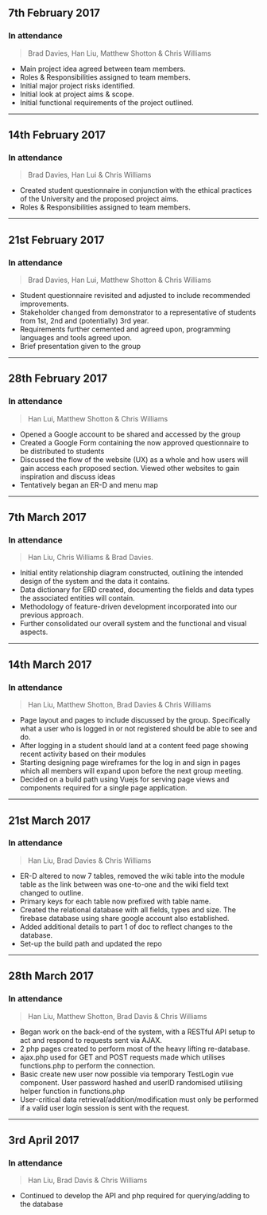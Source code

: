 ## 7th February 2017

### In attendance
> Brad Davies, Han Liu, Matthew Shotton & Chris Williams

* Main project idea agreed between team members.
* Roles & Responsibilities assigned to team members.
* Initial major project risks identified.
* Initial look at project aims & scope.
* Initial functional requirements of the project outlined.

---

## 14th February 2017

### In attendance
> Brad Davies, Han Lui & Chris Williams

* Created student questionnaire in conjunction with the ethical practices of the University and the proposed project aims.
* Roles & Responsibilities assigned to team members.

---

## 21st February 2017

### In attendance
> Brad Davies, Han Lui, Matthew Shotton & Chris Williams

* Student questionnaire revisited and adjusted to include recommended improvements.
* Stakeholder changed from demonstrator to a representative of students from 1st, 2nd and (potentially) 3rd year.
* Requirements further cemented and agreed upon, programming languages and tools agreed upon.
* Brief presentation given to the group

---

## 28th February 2017

### In attendance
> Han Lui, Matthew Shotton & Chris Williams

* Opened a Google account to be shared and accessed by the group
* Created a Google Form containing the now approved questionnaire to be distributed to students
* Discussed the flow of the website (UX) as a whole and how users will gain access each proposed section. Viewed other websites to gain inspiration and discuss ideas  
* Tentatively began an ER-D and menu map

---

## 7th March 2017

### In attendance
> Han Liu, Chris Williams & Brad Davies.

* Initial entity relationship diagram constructed, outlining the intended design of the system and the data it contains.
* Data dictionary for ERD created, documenting the fields and data types the associated entities will contain.
* Methodology of feature-driven development incorporated into our previous approach.
* Further consolidated our overall system and the functional and visual aspects.

---

## 14th March 2017

### In attendance
> Han Liu, Matthew Shotton, Brad Davies & Chris Williams

* Page layout and pages to include discussed by the group. Specifically what a user who is logged in or not registered should be able to see and do.
* After logging in a student should land at a content feed page showing recent activity based on their modules
* Starting designing page wireframes for the log in and sign in pages which all members will expand upon before the next group meeting.
* Decided on a build path using Vuejs for serving page views and components required for a single page application.

---

## 21st March 2017

### In attendance
> Han Liu, Brad Davies & Chris Williams

* ER-D altered to now 7 tables, removed the wiki table into the module table as the link between was one-to-one and the wiki field text changed to outline. 
* Primary keys for each table now prefixed with table name. 
* Created the relational database with all fields, types and size. The firebase database using share google account also established.
* Added additional details to part 1 of doc to reflect changes to the database. 
* Set-up the build path and updated the repo 

---

## 28th March 2017

### In attendance
> Han Liu, Matthew Shotton, Brad Davis & Chris Williams

* Began work on the back-end of the system, with a RESTful API setup to act and respond to requests sent via AJAX.
* 2 php pages created to perform most of the heavy lifting re-database. 
* ajax.php used for GET and POST requests made which utilises functions.php to perform the connection.
* Basic create new user now possible via temporary TestLogin vue component. User password hashed and userID randomised utilising helper function in functions.php
* User-critical data retrieval/addition/modification must only be performed if a valid user login session is sent with the request.

---

## 3rd April 2017

### In attendance
> Han Liu, Brad Davis & Chris Williams

* Continued to develop the API and php required for querying/adding to the database